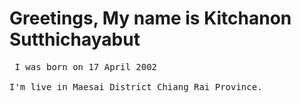 # Greetings, My name is Kitchanon Sutthichayabut
<pre> I was born on 17 April 2002

I'm live in Maesai District Chiang Rai Province.
